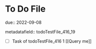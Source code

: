 # To Do File

due:: 2022-09-08

metadatafield:: todoTestFile_416_19

- [ ] Task of todoTestFile_416 1 [[Query me]]
